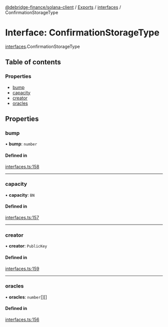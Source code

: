 [@debridge-finance/solana-client](../README.md) / [Exports](../modules.md) / [interfaces](../modules/interfaces.md) / ConfirmationStorageType

# Interface: ConfirmationStorageType

[interfaces](../modules/interfaces.md).ConfirmationStorageType

## Table of contents

### Properties

- [bump](interfaces.ConfirmationStorageType.md#bump)
- [capacity](interfaces.ConfirmationStorageType.md#capacity)
- [creator](interfaces.ConfirmationStorageType.md#creator)
- [oracles](interfaces.ConfirmationStorageType.md#oracles)

## Properties

### bump

• **bump**: `number`

#### Defined in

[interfaces.ts:158](https://github.com/debridge-finance/solana-contracts-client/blob/1b61583/src/interfaces.ts#L158)

___

### capacity

• **capacity**: `BN`

#### Defined in

[interfaces.ts:157](https://github.com/debridge-finance/solana-contracts-client/blob/1b61583/src/interfaces.ts#L157)

___

### creator

• **creator**: `PublicKey`

#### Defined in

[interfaces.ts:159](https://github.com/debridge-finance/solana-contracts-client/blob/1b61583/src/interfaces.ts#L159)

___

### oracles

• **oracles**: `number`[][]

#### Defined in

[interfaces.ts:156](https://github.com/debridge-finance/solana-contracts-client/blob/1b61583/src/interfaces.ts#L156)

